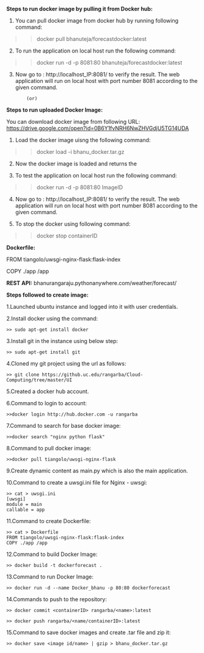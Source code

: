 
**Steps to run docker image by pulling it from Docker hub:**

 1. You can pull docker image from docker hub by running following command:
>> docker pull bhanuteja/forecastdocker:latest

 2. To run the application on local host run the following command:
>> docker run -d -p 8081:80 bhanuteja/forecastdocker:latest

 3. Now go  to  :   http://localhost_IP:8081/  to verify the result.
The web application will run on local host with port number 8081 according to the given command.

			(or) 


**Steps to run uploaded Docker Image:**

You can download docker image from following URL:
https://drive.google.com/open?id=0B6Y1fvNRH6NwZHVGdjU5TG14UDA

 1. Load the docker image uisng the following command:
>> docker load -i bhanu_docker.tar.gz

 2. Now the docker image is loaded and returns the <ImageID>

 3. To test the application on local host run the following command:
>> docker run -d -p 8081:80 ImageID

 4. Now go  to  : http://localhost_IP:8081/  to verify the result.
The web application will run on local host with port number 8081 according to the given command.

 5. To stop the docker using following command:
>>docker stop containerID


**Dockerfile:**

FROM tiangolo/uwsgi-nginx-flask:flask-index

COPY ./app /app




**REST API:**  bhanurangaraju.pythonanywhere.com/weather/forecast/<DATE>








**Steps followed to create image:**

 1.Launched ubuntu instance and logged into it with user credentials.

 2.Install docker using the command: 
 
	>> sudo apt-get install docker

 3.Install git in the instance using below step: 
 
 	>> sudo apt-get install git

 4.Cloned my git project using the url as follows: 
 
 	>> git clone https://github.uc.edu/rangarba/Cloud-Computing/tree/master/UI 

 5.Created a docker hub account.

 6.Command to login to account:
 
    >>docker login http://hub.docker.com -u rangarba

 7.Command to search for base docker image:
 
    >>docker search "nginx python flask"

 8.Command to pull docker image:
 
    >>docker pull tiangolo/uwsgi-nginx-flask

 9.Create dynamic content as main.py which is also the main application.

 10.Command to create a uwsgi.ini file for Nginx - uwsgi:
 
    >> cat > uwsgi.ini
    [uwsgi]
    module = main
    callable = app
    
 11.Command to create Dockerfile:
 
    >> cat > Dockerfile
    FROM tiangolo/uwsgi-nginx-flask:flask-index
    COPY ./app /app

 12.Command to build Docker Image:
 
    >> docker build -t dockerforecast .

 13.Command to run Docker Image:   
 
    >> docker run -d --name Docker_bhanu -p 80:80 dockerforecast 
 
 14.Commands to push to the repository:
 
    >> docker commit <containerID> rangarba/<name>:latest
    
    >> docker push rangarba/<name/containerID>:latest

 15.Command to save docker images and create .tar file and zip it:
 
    >> docker save <image id/name> | gzip > bhanu_docker.tar.gz

